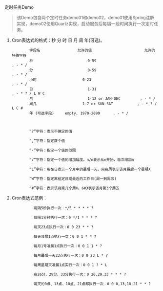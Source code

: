定时任务Demo

>该Demo包含两个定时任务demo01和demo02，demo01使用Spring注解实现，demo02使用Quartz实现，启动服务后每隔一段时间执行一次定时任务。

1. Cron表达式的格式：秒 分 时 日 月 周 年(可选)。

               字段名                 允许的值                        允许的特殊字符  
               秒                         0-59                               , - * /  
               分                         0-59                               , - * /  
               小时                     0-23                               , - * /  
               日                         1-31                               , - * ? / L W C  
               月                         1-12 or JAN-DEC         , - * /  
               周几                     1-7 or SUN-SAT           , - * ? / L C #  
               年 (可选字段)     empty, 1970-2099      , - * /

 

               “?”字符：表示不确定的值

               “,”字符：指定数个值

               “-”字符：指定一个值的范围

               “/”字符：指定一个值的增加幅度。n/m表示从n开始，每次增加m

               “L”字符：用在日表示一个月中的最后一天，用在周表示该月最后一个星期X

               “W”字符：指定离给定日期最近的工作日(周一到周五)

               “#”字符：表示该月第几个周X。6#3表示该月第3个周五

2. Cron表达式范例：

                 每隔5秒执行一次：*/5 * * * * ?

                 每隔1分钟执行一次：0 */1 * * * ?

                 每天23点执行一次：0 0 23 * * ?

                 每天凌晨1点执行一次：0 0 1 * * ?

                 每月1号凌晨1点执行一次：0 0 1 1 * ?

                 每月最后一天23点执行一次：0 0 23 L * ?

                 每周星期天凌晨1点实行一次：0 0 1 ? * L

                 在26分、29分、33分执行一次：0 26,29,33 * * * ?

                 每天的0点、13点、18点、21点都执行一次：0 0 0,13,18,21 * * ?

 

         